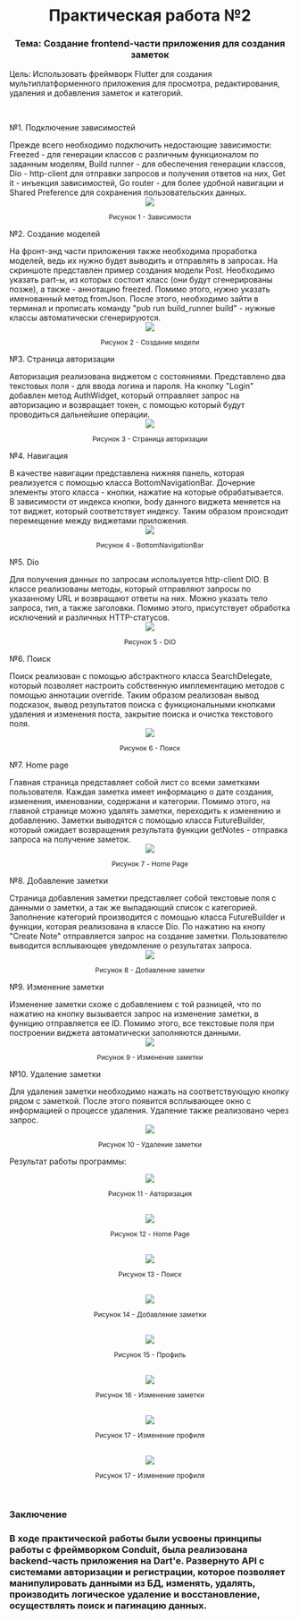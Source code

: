 <h1 align="center"> Практическая работа №2 </h1>
<h3 align="center"> Тема: Создание frontend-части приложения для создания заметок </h3>
<p> Цель: Использовать фреймворк Flutter для создания мультиплатформенного приложения для просмотра, редактирования, удаления и добавления заметок и категорий. </p>
</br>
<p> №1. Подключение зависимостей </p>
Прежде всего необходимо подключить недостающие зависимости: Freezed - для генерации классов с различным функционалом по заданным моделям, Build runner - для обеспечения генерации классов, Dio - http-client для отправки запросов и получения ответов на них, Get it - инъекция зависимостей, Go router - для более удобной навигации и Shared Preference для сохранения пользовательских данных.
<div align="center"> 
<img src="https://github.com/midnightRanger/Notes_App_Frontend/blob/main/images_git/pic1.jpg?raw=true">
</div>
<p color="grey" style="font-size: 12px" align="center"> Рисунок 1 - Зависимости </p>

<p> №2. Создание моделей </p>
На фронт-энд части приложения также необходима проработка моделей, ведь их нужно будет выводить и отправлять в запросах. На скриншоте представлен пример создания модели Post. Необходимо указать part-ы, из которых состоит класс (они будут сгенерированы позже), а также - аннотацию freezed. Помимо этого, нужно указать именованный метод fromJson. После этого, необходимо зайти в терминал и прописать команду "pub run build_runner build" - нужные классы автоматически сгенерируются.

<div align="center"> 
<img src="https://github.com/midnightRanger/Notes_App_Frontend/blob/main/images_git/pic2.jpg?raw=true">
</div>
<p color="grey" style="font-size: 12px" align="center"> Рисунок 2 - Создание модели </p>

<p> №3. Страница авторизации </p>
Авторизация реализована виджетом с состояниями. Представлено два текстовых поля - для ввода логина и пароля. На кнопку "Login" добавлен метод AuthWidget, который отправляет запрос на авторизацию и возвращает токен, с помощью который будут проводиться дальнейшие операции.
<div align="center"> 
<img src="https://github.com/midnightRanger/Notes_App_Frontend/blob/main/images_git/pic3.jpg?raw=true">
</div>
<p color="grey" style="font-size: 12px" align="center"> Рисунок 3 - Страница авторизации </p>

<p> №4. Навигация </p>
В качестве навигации представлена нижняя панель, которая реализуется с помощью класса BottomNavigationBar. Дочерние элементы этого класса - кнопки, нажатие на которые обрабатывается. В зависимости от индекса кнопки, body данного виджета меняется на тот виджет, который соответствует индексу. Таким образом происходит перемещение между виджетами приложения.
<div align="center"> 
<img src="https://github.com/midnightRanger/Notes_App_Frontend/blob/main/images_git/pic4.jpg?raw=true">
</div>
<p color="grey" style="font-size: 12px" align="center"> Рисунок 4 - BottomNavigationBar </p>

<p> №5. Dio </p>
Для получения данных по запросам используется http-client DIO. В классе реализованы методы, который отправляют запросы по указанному URL и возвращают ответы на них. Можно указать тело запроса, тип, а также заголовки. Помимо этого, присутствует обработка исключений и различных HTTP-статусов. 
<div align="center"> 
<img src="https://github.com/midnightRanger/Notes_App_Frontend/blob/main/images_git/pic5.jpg?raw=true">
</div>
<p color="grey" style="font-size: 12px" align="center"> Рисунок 5 - DIO </p>

<p> №6. Поиск </p>
Поиск реализован с помощью абстрактного класса SearchDelegate, который позволяет настроить собственную имплементацию методов с помощью аннотации override. Таким образом реализован вывод подсказок, вывод результатов поиска с функциональными кнопками удаления и изменения поста, закрытие поиска и очистка текстового поля. 
<div align="center"> 
<img src="https://github.com/midnightRanger/Notes_App_Frontend/blob/main/images_git/pic6.jpg?raw=true">
</div>
<p color="grey" style="font-size: 12px" align="center"> Рисунок 6 - Поиск </p>

<p> №7. Home page </p>
Главная страница представляет собой лист со всеми заметками пользователя. Каждая заметка имеет информацию о дате создания, изменения, именовании, содержани и категории. Помимо этого, на главной странице можно удалять заметки, переходить к изменению и добавлению. 
Заметки выводятся с помощью класса FutureBuilder, который ожидает возвращения результата функции getNotes - отправка запроса на получение заметок. 

<div align="center"> 
<img src="https://github.com/midnightRanger/Notes_App_Frontend/blob/main/images_git/pic7.jpg?raw=true">
</div>
<p color="grey" style="font-size: 12px" align="center"> Рисунок 7 - Home Page </p>

<p> №8. Добавление заметки </p>
Страница добавления заметки представляет собой текстовые поля с данными о заметки, а так же выпадающий список с категорией. Заполнение категорий производится с помощью класса FutureBuilder и функции, которая реализована в классе Dio. По нажатию на кнопу "Create Note" отправляется запрос на создание заметки. Пользователю выводится всплывающее уведомление о результатах запроса.  

<div align="center"> 
<img src="https://github.com/midnightRanger/Notes_App_Frontend/blob/main/images_git/pic8.jpg?raw=true">
</div>
<p color="grey" style="font-size: 12px" align="center"> Рисунок 8 - Добавление заметки </p>

<p> №9. Изменение заметки </p>
Изменение заметки схоже с добавлением с той разницей, что по нажатию на кнопку вызывается запрос на изменение заметки, в функцию отправляется ее ID. Помимо этого, все текстовые поля при построении виджета автоматически заполняются данными. 
<div align="center"> 
<img src="https://github.com/midnightRanger/Notes_App_Frontend/blob/main/images_git/pic9.jpg?raw=true">
</div>
<p color="grey" style="font-size: 12px" align="center"> Рисунок 9 - Изменение заметки </p>

<p> №10. Удаление заметки </p>
Для удаления заметки необходимо нажать на соответствующую кнопку рядом с заметкой. После этого появится всплывающее окно с информацией о процессе удаления. Удаление также реализовано через запрос. 
<div align="center"> 
<img src="https://github.com/midnightRanger/Notes_App_Frontend/blob/main/images_git/pic10.jpg?raw=true">
</div>
<p color="grey" style="font-size: 12px" align="center"> Рисунок 10 - Удаление заметки </p>

<p> Результат работы программы: </p>

<div align="center"> 
<img src="https://github.com/midnightRanger/Notes_App_Frontend/blob/main/images_git/pic11.jpg?raw=true">
</div>
<p color="grey" style="font-size: 12px" align="center"> Рисунок 11 - Авторизация </p>
<br/>

<div align="center"> 
<img src="https://github.com/midnightRanger/Notes_App_Frontend/blob/main/images_git/pic12.jpg?raw=true">
</div>
<p color="grey" style="font-size: 12px" align="center"> Рисунок 12 - Home Page </p>
<br/>

<div align="center"> 
<img src="https://github.com/midnightRanger/Notes_App_Frontend/blob/main/images_git/pic13.jpg?raw=true">
</div>
<p color="grey" style="font-size: 12px" align="center"> Рисунок 13 - Поиск </p>
<br/>

<div align="center"> 
<img src="https://github.com/midnightRanger/Notes_App_Frontend/blob/main/images_git/pic14.jpg?raw=true">
</div>
<p color="grey" style="font-size: 12px" align="center"> Рисунок 14 - Добавление заметки </p>
<br/>

<div align="center"> 
<img src="https://github.com/midnightRanger/Notes_App_Frontend/blob/main/images_git/pic15.jpg?raw=true">
</div>
<p color="grey" style="font-size: 12px" align="center"> Рисунок 15 - Профиль </p>
<br/>

<div align="center"> 
<img src="https://github.com/midnightRanger/Notes_App_Frontend/blob/main/images_git/pic16.jpg?raw=true">
</div>
<p color="grey" style="font-size: 12px" align="center"> Рисунок 16 - Изменение заметки </p>
<br/>

<div align="center"> 
<img src="https://github.com/midnightRanger/Notes_App_Frontend/blob/main/images_git/pic17.jpg?raw=true">
</div>
<p color="grey" style="font-size: 12px" align="center"> Рисунок 17 - Изменение профиля </p>
<br/>

<div align="center"> 
<img src="https://github.com/midnightRanger/Notes_App_Frontend/blob/main/images_git/pic17.jpg?raw=true">
</div>
<p color="grey" style="font-size: 12px" align="center"> Рисунок 17 - Изменение профиля </p>
<br/>

<h3> Заключение <h3>

В ходе практической работы были усвоены принципы работы с фреймворком Conduit, была реализована backend-часть приложения на Dart'e. Развернуто API с системами авторизации и регистрации, которое позволяет манипулировать данными из БД, изменять, удалять, производить логическое удаление и восстановление, осуществлять поиск и пагинацию данных. 